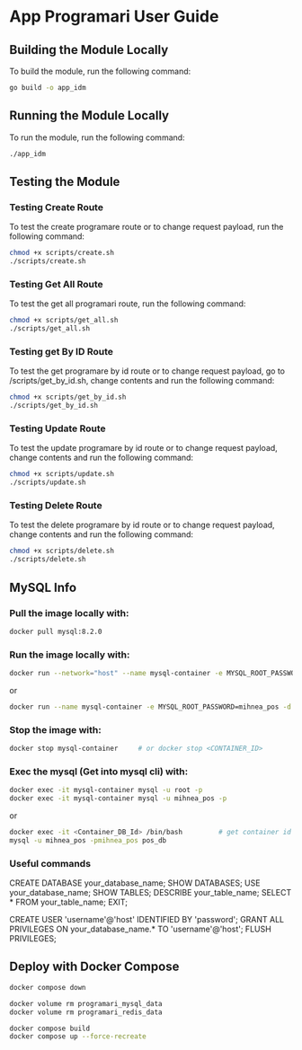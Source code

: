 # App Programari User Guide

## Building the Module Locally
To build the module, run the following command:

```bash
go build -o app_idm
```

## Running the Module Locally
To run the module, run the following command:

```bash
./app_idm
```

## Testing the Module

### Testing Create Route
To test the create programare route or to change request payload, run the following command:

```bash
chmod +x scripts/create.sh
./scripts/create.sh
```

### Testing Get All Route
To test the get all programari route, run the following command:

```bash
chmod +x scripts/get_all.sh
./scripts/get_all.sh

```

### Testing get By ID Route
To test the get programare by id route or to change request payload, go to /scripts/get_by_id.sh, change contents and run the following command:

```bash
chmod +x scripts/get_by_id.sh
./scripts/get_by_id.sh
```

### Testing Update Route
To test the update programare by id route or to change request payload, change contents and run the following command:

```bash
chmod +x scripts/update.sh
./scripts/update.sh
```

### Testing Delete Route
To test the delete programare by id route or to change request payload, change contents and run the following command:

```bash
chmod +x scripts/delete.sh
./scripts/delete.sh
```

## MySQL Info
### Pull the image locally with:

```bash
docker pull mysql:8.2.0
```

### Run the image locally with:

```bash
docker run --network="host" --name mysql-container -e MYSQL_ROOT_PASSWORD=mihnea_pos -d -p 3306:3306 mysql:8.2.0
```
or
```bash
docker run --name mysql-container -e MYSQL_ROOT_PASSWORD=mihnea_pos -d -p 3306:3306 mysql:8.2.0
```

### Stop the image with:

```bash
docker stop mysql-container     # or docker stop <CONTAINER_ID>
```

### Exec the mysql (Get into mysql cli) with:

```bash
docker exec -it mysql-container mysql -u root -p
docker exec -it mysql-container mysql -u mihnea_pos -p
```

or

```bash
docker exec -it <Container_DB_Id> /bin/bash         # get container id from docker ps command
mysql -u mihnea_pos -pmihnea_pos pos_db

```

### Useful commands
CREATE DATABASE your_database_name;
SHOW DATABASES;
USE your_database_name;
SHOW TABLES;
DESCRIBE your_table_name;
SELECT * FROM your_table_name;
EXIT;

CREATE USER 'username'@'host' IDENTIFIED BY 'password';
GRANT ALL PRIVILEGES ON your_database_name.* TO 'username'@'host';
FLUSH PRIVILEGES;

## Deploy with Docker Compose

```bash
docker compose down

docker volume rm programari_mysql_data
docker volume rm programari_redis_data

docker compose build 
docker compose up --force-recreate
```